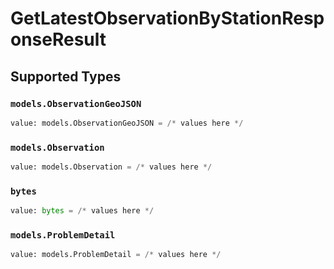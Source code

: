 # GetLatestObservationByStationResponseResult


## Supported Types

### `models.ObservationGeoJSON`

```python
value: models.ObservationGeoJSON = /* values here */
```

### `models.Observation`

```python
value: models.Observation = /* values here */
```

### `bytes`

```python
value: bytes = /* values here */
```

### `models.ProblemDetail`

```python
value: models.ProblemDetail = /* values here */
```

